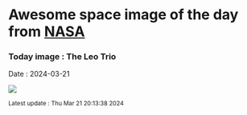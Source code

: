 
# Awesome space image of the day from [NASA](https://api.nasa.gov/)

### Today image : The Leo Trio
Date : 2024-03-21

![](https://apod.nasa.gov/apod/image/2403/leotripletasi294large1024.jpg)

<small>Latest update : Thu Mar 21 20:13:38 2024</small>
        
